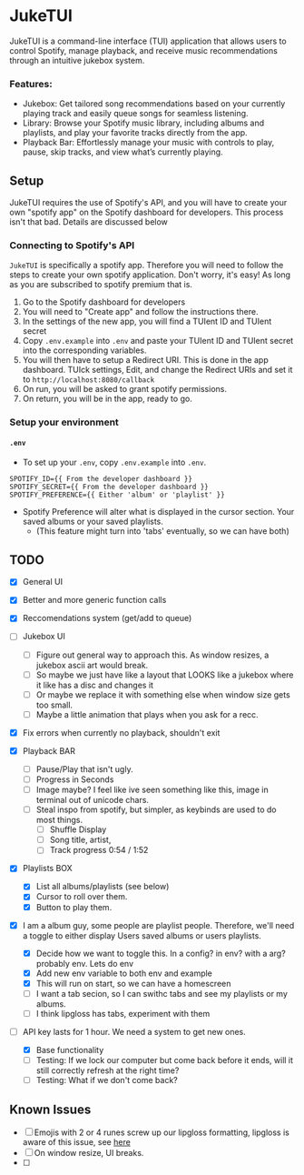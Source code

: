 # JukeTUI

JukeTUI is a command-line interface (TUI) application that allows users to control Spotify, manage playback, and receive music recommendations through an intuitive jukebox system.

### Features:

- Jukebox: Get tailored song recommendations based on your currently playing track and easily queue songs for seamless listening.
- Library: Browse your Spotify music library, including albums and playlists, and play your favorite tracks directly from the app.
- Playback Bar: Effortlessly manage your music with controls to play, pause, skip tracks, and view what’s currently playing.

## Setup

JukeTUI requires the use of Spotify's API, and you will have to create your own "spotify app" on the Spotify dashboard for developers. This process isn't that bad. Details are discussed below

### Connecting to Spotify's API

`JukeTUI` is specifically a spotify app. Therefore you will need to follow the steps to create your own spotify application. Don't worry, it's easy! As long as you are subscribed to spotify premium that is.

1. Go to the Spotify dashboard for developers
2. You will need to "Create app" and follow the instructions there.
3. In the settings of the new app, you will find a TUIent ID and TUIent secret
4. Copy `.env.example` into `.env` and paste your TUIent ID and TUIent secret into the corresponding variables.
5. You will then have to setup a Redirect URI. This is done in the app dashboard. TUIck settings, Edit, and change the Redirect URIs and set it to `http://localhost:8080/callback`
6. On run, you will be asked to grant spotify permissions.
7. On return, you will be in the app, ready to go.

### Setup your environment

#### `.env`

- To set up your `.env`, copy `.env.example` into `.env`.

```
SPOTIFY_ID={{ From the developer dashboard }}
SPOTIFY_SECRET={{ From the developer dashboard }}
SPOTIFY_PREFERENCE={{ Either 'album' or 'playlist' }}
```

- Spotify Preference will alter what is displayed in the cursor section. Your saved albums or your saved playlists.
  - (This feature might turn into 'tabs' eventually, so we can have both)

## TODO

- [x] General UI
- [x] Better and more generic function calls
- [x] Reccomendations system (get/add to queue)
- [ ] Jukebox UI
  - [ ] Figure out general way to approach this. As window resizes, a jukebox ascii art would break.
  - [ ] So maybe we just have like a layout that LOOKS like a jukebox where it like has a disc and changes it
  - [ ] Or maybe we replace it with something else when window size gets too small.
  - [ ] Maybe a little animation that plays when you ask for a recc.
- [x] Fix errors when currently no playback, shouldn't exit
- [x] Playback BAR
  - [ ] Pause/Play that isn't ugly.
  - [ ] Progress in Seconds
  - [ ] Image maybe? I feel like ive seen something like this, image in terminal out of unicode chars.
  - [ ] Steal inspo from spotify, but simpler, as keybinds are used to do most things.
    - [ ] Shuffle Display
    - [ ] Song title, artist,
    - [ ] Track progress 0:54 / 1:52
- [x] Playlists BOX
  - [x] List all albums/playlists (see below)
  - [x] Cursor to roll over them.
  - [x] Button to play them.
- [x] I am a album guy, some people are playlist people. Therefore, we'll need a toggle to either display Users saved albums or users playlists.

  - [x] Decide how we want to toggle this. In a config? in env? with a arg? probably env. Lets do env
  - [x] Add new env variable to both env and example
  - [x] This will run on start, so we can have a homescreen
  - [ ] I want a tab secion, so I can swithc tabs and see my playlists or my albums.
  - [ ] I think lipgloss has tabs, experiment with them

- [ ] API key lasts for 1 hour. We need a system to get new ones.
  - [x] Base functionality
  - [ ] Testing: If we lock our computer but come back before it ends, will it still correctly refresh at the right time?
  - [ ] Testing: What if we don't come back?

## Known Issues

- [ ] Emojis with 2 or 4 runes screw up our lipgloss formatting, lipgloss is aware of this issue, see [here](https://github.com/charmbracelet/lipgloss/issues/55)
- [ ] On window resize, UI breaks.
- [ ]

